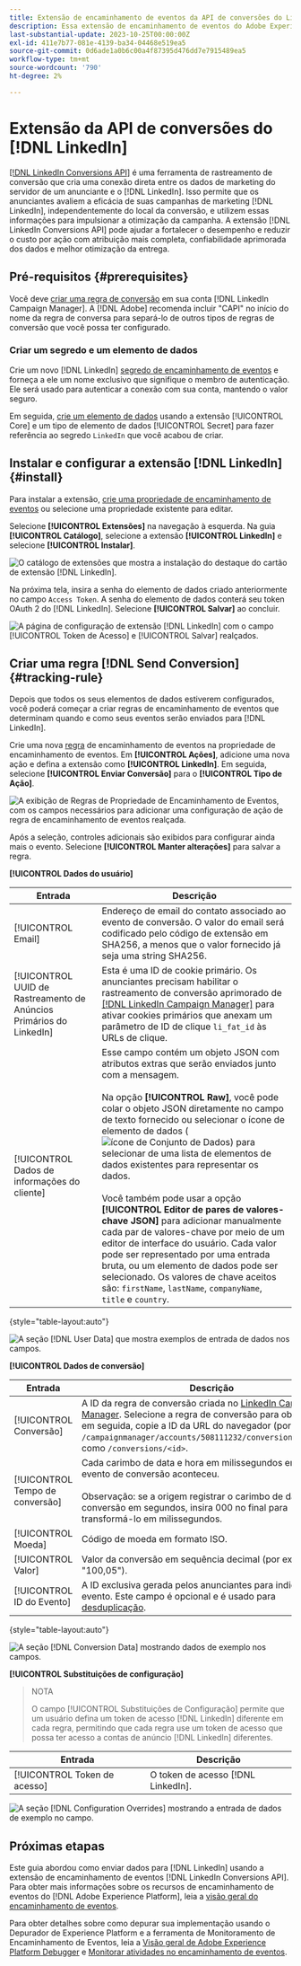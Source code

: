 ```yaml
---
title: Extensão de encaminhamento de eventos da API de conversões do Linkedin
description: Essa extensão de encaminhamento de eventos do Adobe Experience Platform permite medir o desempenho da sua campanha de marketing do Linkedin.
last-substantial-update: 2023-10-25T00:00:00Z
exl-id: 411e7b77-081e-4139-ba34-04468e519ea5
source-git-commit: 0d6ade1a0b6c00a4f87395d476dd7e7915489ea5
workflow-type: tm+mt
source-wordcount: '790'
ht-degree: 2%

---
```


# Extensão da API de conversões do [!DNL LinkedIn]

[[!DNL LinkedIn Conversions API]](https://learn.microsoft.com/en-us/linkedin/marketing/integrations/ads-reporting/conversions-api) é uma ferramenta de rastreamento de conversão que cria uma conexão direta entre os dados de marketing do servidor de um anunciante e o [!DNL LinkedIn]. Isso permite que os anunciantes avaliem a eficácia de suas campanhas de marketing [!DNL LinkedIn], independentemente do local da conversão, e utilizem essas informações para impulsionar a otimização da campanha. A extensão [!DNL LinkedIn Conversions API] pode ajudar a fortalecer o desempenho e reduzir o custo por ação com atribuição mais completa, confiabilidade aprimorada dos dados e melhor otimização da entrega.

## Pré-requisitos {#prerequisites}

Você deve [criar uma regra de conversão](https://www.linkedin.com/help/lms/answer/a1657171) em sua conta [!DNL LinkedIn Campaign Manager]. A [!DNL Adobe] recomenda incluir &quot;CAPI&quot; no início do nome da regra de conversa para separá-lo de outros tipos de regras de conversão que você possa ter configurado.

### Criar um segredo e um elemento de dados

Crie um novo [!DNL LinkedIn] [segredo de encaminhamento de eventos](../../../ui/event-forwarding/secrets.md) e forneça a ele um nome exclusivo que signifique o membro de autenticação. Ele será usado para autenticar a conexão com sua conta, mantendo o valor seguro.

Em seguida, [crie um elemento de dados](../../../ui/managing-resources/data-elements.md#create-a-data-element) usando a extensão [!UICONTROL Core] e um tipo de elemento de dados [!UICONTROL Secret] para fazer referência ao segredo `LinkedIn` que você acabou de criar.

## Instalar e configurar a extensão [!DNL LinkedIn] {#install}

Para instalar a extensão, [crie uma propriedade de encaminhamento de eventos](../../../ui/event-forwarding/overview.md#properties) ou selecione uma propriedade existente para editar.

Selecione **[!UICONTROL Extensões]** na navegação à esquerda. Na guia **[!UICONTROL Catálogo]**, selecione a extensão **[!UICONTROL LinkedIn]** e selecione **[!UICONTROL Instalar]**.

![O catálogo de extensões que mostra a instalação do destaque do cartão de extensão [!DNL LinkedIn].](../../../images/extensions/server/linkedin/install-extension.png)

Na próxima tela, insira a senha do elemento de dados criado anteriormente no campo `Access Token`. A senha do elemento de dados conterá seu token OAuth 2 do [!DNL LinkedIn]. Selecione **[!UICONTROL Salvar]** ao concluir.

![A página de configuração de extensão [!DNL LinkedIn] com o campo [!UICONTROL Token de Acesso] e [!UICONTROL Salvar] realçados.](../../../images/extensions/server/linkedin/configure-extension.png)

## Criar uma regra [!DNL Send Conversion] {#tracking-rule}

Depois que todos os seus elementos de dados estiverem configurados, você poderá começar a criar regras de encaminhamento de eventos que determinam quando e como seus eventos serão enviados para [!DNL LinkedIn].

Crie uma nova [regra](../../../ui/managing-resources/rules.md) de encaminhamento de eventos na propriedade de encaminhamento de eventos. Em **[!UICONTROL Ações]**, adicione uma nova ação e defina a extensão como **[!UICONTROL LinkedIn]**. Em seguida, selecione **[!UICONTROL Enviar Conversão]** para o **[!UICONTROL Tipo de Ação]**.

![A exibição de Regras de Propriedade de Encaminhamento de Eventos, com os campos necessários para adicionar uma configuração de ação de regra de encaminhamento de eventos realçada.](../../../images/extensions/server/linkedin/linkedin-event-action.png)

Após a seleção, controles adicionais são exibidos para configurar ainda mais o evento. Selecione **[!UICONTROL Manter alterações]** para salvar a regra.

**[!UICONTROL Dados do usuário]**

| Entrada | Descrição |
| --- | --- |
| [!UICONTROL Email] | Endereço de email do contato associado ao evento de conversão. O valor do email será codificado pelo código de extensão em SHA256, a menos que o valor fornecido já seja uma string SHA256. |
| [!UICONTROL UUID de Rastreamento de Anúncios Primários do LinkedIn] | Esta é uma ID de cookie primário. Os anunciantes precisam habilitar o rastreamento de conversão aprimorado de [[!DNL LinkedIn Campaign Manager]](https://www.linkedin.com/help/lms/answer/a423304/enable-first-party-cookies-on-a-linkedin-insight-tag) para ativar cookies primários que anexam um parâmetro de ID de clique `li_fat_id` às URLs de clique. |
| [!UICONTROL Dados de informações do cliente] | Esse campo contém um objeto JSON com atributos extras que serão enviados junto com a mensagem.<br><br>Na opção **[!UICONTROL Raw]**, você pode colar o objeto JSON diretamente no campo de texto fornecido ou selecionar o ícone de elemento de dados (![ícone de Conjunto de Dados](../../../images/extensions/server/aws/data-element-icon.png)) para selecionar de uma lista de elementos de dados existentes para representar os dados.<br><br>Você também pode usar a opção **[!UICONTROL Editor de pares de valores-chave JSON]** para adicionar manualmente cada par de valores-chave por meio de um editor de interface do usuário. Cada valor pode ser representado por uma entrada bruta, ou um elemento de dados pode ser selecionado. Os valores de chave aceitos são: `firstName`, `lastName`, `companyName`, `title` e `country`. |

{style="table-layout:auto"}

![A seção [!DNL User Data] que mostra exemplos de entrada de dados nos campos.](../../../images/extensions/server/linkedin/configure-extension-user-data.png)

**[!UICONTROL Dados de conversão]**

| Entrada | Descrição |
| --- | --- |
| [!UICONTROL Conversão] | A ID da regra de conversão criada no [LinkedIn Campaign Manager](https://www.linkedin.com/help/lms/answer/a1657171). Selecione a regra de conversão para obter a ID e, em seguida, copie a ID da URL do navegador (por exemplo, `/campaignmanager/accounts/508111232/conversions/15588877`) como `/conversions/<id>`. |
| [!UICONTROL Tempo de conversão] | Cada carimbo de data e hora em milissegundos em que o evento de conversão aconteceu. <br><br> Observação: se a origem registrar o carimbo de data/hora de conversão em segundos, insira 000 no final para transformá-lo em milissegundos. |
| [!UICONTROL Moeda] | Código de moeda em formato ISO. |
| [!UICONTROL Valor] | Valor da conversão em sequência decimal (por exemplo, &quot;100,05&quot;). |
| [!UICONTROL ID do Evento] | A ID exclusiva gerada pelos anunciantes para indicar cada evento. Este campo é opcional e é usado para [desduplicação](https://learn.microsoft.com/en-us/linkedin/marketing/conversions/deduplication?view=li-lms-2024-02). |

{style="table-layout:auto"}

![A seção [!DNL Conversion Data] mostrando dados de exemplo nos campos.](../../../images/extensions/server/linkedin/configure-extension-conversions-data.png)

**[!UICONTROL Substituições de configuração]**

>NOTA
>
>O campo [!UICONTROL Substituições de Configuração] permite que um usuário defina um token de acesso [!DNL LinkedIn] diferente em cada regra, permitindo que cada regra use um token de acesso que possa ter acesso a contas de anúncio [!DNL LinkedIn] diferentes.

| Entrada | Descrição |
| --- | --- |
| [!UICONTROL Token de acesso] | O token de acesso [!DNL LinkedIn]. |

![A seção [!DNL Configuration Overrides] mostrando a entrada de dados de exemplo no campo.](../../../images/extensions/server/linkedin/configure-extension-configuration-override.png)

## Próximas etapas

Este guia abordou como enviar dados para [!DNL LinkedIn] usando a extensão de encaminhamento de eventos [!DNL LinkedIn Conversions API]. Para obter mais informações sobre os recursos de encaminhamento de eventos do [!DNL Adobe Experience Platform], leia a [visão geral do encaminhamento de eventos](../../../ui/event-forwarding/overview.md).

Para obter detalhes sobre como depurar sua implementação usando o Depurador de Experience Platform e a ferramenta de Monitoramento de Encaminhamento de Eventos, leia a [Visão geral de Adobe Experience Platform Debugger](../../../../debugger/home.md) e [Monitorar atividades no encaminhamento de eventos](../../../ui/event-forwarding/monitoring.md).
